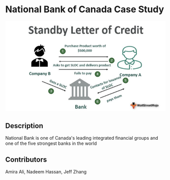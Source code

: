 # National Bank of Canada Case Study
![](https://github.com/bleachevil/Classwork/blob/main/Standby-Letter-of-Credit.jpg?raw=true)
## Description
National Bank is one of Canada's leading integrated financial groups and one of the five strongest banks in the world
## Contributors
Amira Ali, Nadeem Hassan, Jeff Zhang
